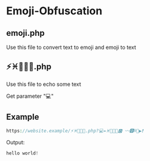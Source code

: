 # Emoji-Obfuscation

## emoji.php

Use this file to convert text to emoji and emoji to text

## ⚡♓📧👢👢.php

Use this file to echo some text

Get parameter "💻"

## Example

```php
https://website.example/⚡♓📧👢👢.php?💻=♓📧👢👢🅾 〰🅾®👢▶❗
```

Output:

```php
hello world!
```
